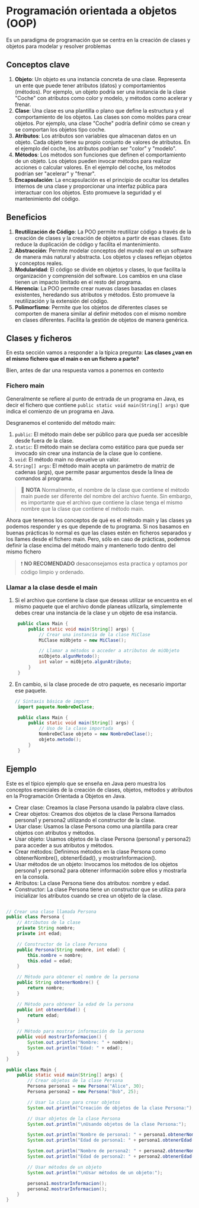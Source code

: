 # Programación orientada a objetos (OOP)

Es un paradigma de programación que se centra en la creación de clases y objetos para modelar y resolver problemas

## Conceptos clave

1. **Objeto**: Un objeto es una instancia concreta de una clase. Representa un ente que puede tener atributos (datos) y comportamientos (métodos).
Por ejemplo, un objeto podría ser una instancia de la clase "Coche" con atributos como color y modelo, y métodos como acelerar y frenar.
2. **Clase**: Una clase es una plantilla o plano que define la estructura y el comportamiento de los objetos. Las clases son como moldes para crear objetos.
Por ejemplo, una clase "Coche" podría definir cómo se crean y se comportan los objetos tipo coche.
3. **Atributos**: Los atributos son variables que almacenan datos en un objeto. Cada objeto tiene su propio conjunto de valores de atributos.
En el ejemplo del coche, los atributos podrían ser "color" y "modelo".
4. **Métodos**: Los métodos son funciones que definen el comportamiento de un objeto. Los objetos pueden invocar métodos para realizar acciones o calcular valores.
En el ejemplo del coche, los métodos podrían ser "acelerar" y "frenar".
5. **Encapsulación**: La encapsulación es el principio de ocultar los detalles internos de una clase y proporcionar una interfaz pública para interactuar con los objetos. Esto promueve la seguridad y el mantenimiento del código.

## Beneficios

1. **Reutilización de Código**: La POO permite reutilizar código a través de la creación de clases y la creación de objetos a partir de esas clases. Esto reduce la duplicación de código y facilita el mantenimiento.
2. **Abstracción**: Permite modelar conceptos del mundo real en un software de manera más natural y abstracta. Los objetos y clases reflejan objetos y conceptos reales.
3. **Modularidad**: El código se divide en objetos y clases, lo que facilita la organización y comprensión del software. Los cambios en una clase tienen un impacto limitado en el resto del programa.
4. **Herencia**: La POO permite crear nuevas clases basadas en clases existentes, heredando sus atributos y métodos. Esto promueve la reutilización y la extensión del código.
5. **Polimorfismo**: Permite que los objetos de diferentes clases se comporten de manera similar al definir métodos con el mismo nombre en clases diferentes. Facilita la gestión de objetos de manera genérica.

## Clases y ficheros

En esta sección vamos a responder a la típica pregunta: **Las clases ¿van en el mismo fichero que el main o en un fichero a parte?**

Bien, antes de dar una respuesta vamos a ponernos en contexto

### Fichero main

Generalmente se refiere al punto de entrada de un programa en Java, es decir el fichero que contiene ```public static void main(String[] args)``` que indica el comienzo de un programa en Java.

Desgranemos el contenido del método main:

1. `public`: El método main debe ser público para que pueda ser accesible desde fuera de la clase.
2. `static`: El método main se declara como estático para que pueda ser invocado sin crear una instancia de la clase que lo contiene.
3. `void`: El método main no devuelve un valor.
4. `String[] args`: El método main acepta un parámetro de matriz de cadenas (args), que permite pasar argumentos desde la línea de comandos al programa.

> :pencil: **NOTA** Normalmente, el nombre de la clase que contiene el método main puede ser diferente del nombre del archivo fuente. Sin embargo, es importante que el archivo que contiene la clase tenga el mismo nombre que la clase que contiene el método main.

Ahora que tenemos los conceptos de qué es el método main y las clases ya podemos responder y es que depende de tu programa.
Si nos basamos en buenas prácticas lo normal es que las clases estén en ficheros separados y los llames desde el fichero main.
Pero, sólo en caso de prácticas, podemos definir la clase encima del método main y mantenerlo todo dentro del mismo fichero

> :heavy_exclamation_mark: **NO RECOMENDADO** desaconsejamos esta practica y optamos por código limpio y ordenado.

### Llamar a la clase desde el main

1. Si el archivo que contiene la clase que deseas utilizar se encuentra en el mismo paquete que el archivo donde planeas utilizarla, simplemente debes crear una instancia de la clase y un objeto de esa instancia.

   ~~~java
    public class Main {
        public static void main(String[] args) {
            // Crear una instancia de la clase MiClase
            MiClase miObjeto = new MiClase();

            // Llamar a métodos o acceder a atributos de miObjeto
            miObjeto.algunMetodo();
            int valor = miObjeto.algunAtributo;
        }
    }
   ~~~

2. En cambio, si la clase procede de otro paquete, es necesario importar ese paquete.

   ~~~java
   // Sintaxis básica de import
    import paquete.NombreDeClase;

    public class Main {
        public static void main(String[] args) {
            // Uso de la clase importada
            NombreDeClase objeto = new NombreDeClase();
            objeto.metodo();
        }
    }
   ~~~

## Ejemplo

Este es el típico ejemplo que se enseña en Java pero muestra los conceptos esenciales de la creación de clases, objetos, métodos y atributos en la Programación Orientada a Objetos en Java.

- Crear clase: Creamos la clase Persona usando la palabra clave class.
- Crear objetos: Creamos dos objetos de la clase Persona llamados persona1 y persona2 utilizando el constructor de la clase.
- Usar clase: Usamos la clase Persona como una plantilla para crear objetos con atributos y métodos.
- Usar objeto: Usamos objetos de la clase Persona (persona1 y persona2) para acceder a sus atributos y métodos.
- Crear métodos: Definimos métodos en la clase Persona como obtenerNombre(), obtenerEdad(), y mostrarInformacion().
- Usar métodos de un objeto: Invocamos los métodos de los objetos persona1 y persona2 para obtener información sobre ellos y mostrarla en la consola.
- Atributos: La clase Persona tiene dos atributos: nombre y edad.
- Constructor: La clase Persona tiene un constructor que se utiliza para inicializar los atributos cuando se crea un objeto de la clase.

~~~java

// Crear una clase llamada Persona
public class Persona {
    // Atributos de la clase
    private String nombre;
    private int edad;

    // Constructor de la clase Persona
    public Persona(String nombre, int edad) {
        this.nombre = nombre;
        this.edad = edad;
    }

    // Método para obtener el nombre de la persona
    public String obtenerNombre() {
        return nombre;
    }

    // Método para obtener la edad de la persona
    public int obtenerEdad() {
        return edad;
    }

    // Método para mostrar información de la persona
    public void mostrarInformacion() {
        System.out.println("Nombre: " + nombre);
        System.out.println("Edad: " + edad);
    }
}

public class Main {
    public static void main(String[] args) {
        // Crear objetos de la clase Persona
        Persona persona1 = new Persona("Alice", 30);
        Persona persona2 = new Persona("Bob", 25);

        // Usar la clase para crear objetos
        System.out.println("Creación de objetos de la clase Persona:");

        // Usar objetos de la clase Persona
        System.out.println("\nUsando objetos de la clase Persona:");

        System.out.println("Nombre de persona1: " + persona1.obtenerNombre());
        System.out.println("Edad de persona1: " + persona1.obtenerEdad());

        System.out.println("Nombre de persona2: " + persona2.obtenerNombre());
        System.out.println("Edad de persona2: " + persona2.obtenerEdad());

        // Usar métodos de un objeto
        System.out.println("\nUsar métodos de un objeto:");

        persona1.mostrarInformacion();
        persona2.mostrarInformacion();
    }
}

~~~
